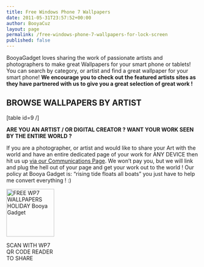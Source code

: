 ```yaml
---
title: Free Windows Phone 7 Wallpapers
date: 2011-05-31T23:57:52+00:00
author: BooyaCuz
layout: page
permalink: /free-windows-phone-7-wallpapers-for-lock-screen
published: false
---
```

BooyaGadget loves sharing the work of passionate artists and photographers to make great Wallpapers for your smart phone or tablets! You can search by category, or artist and find a great wallpaper for your smart phone! **We encourage you to check out the featured artists sites as they have partnered with us to give you a great selection of great work !**

## **BROWSE WALLPAPERS BY ARTIST**

[table id=9 /]

**ARE YOU AN ARTIST / OR DIGITAL CREATOR ? WANT YOUR WORK SEEN BY THE ENTIRE WORLD ?**
  
If you are a photographer, or artist and would like to share your Art with the world and have an entire dedicated page of your work for ANY DEVICE then hit us up [via our Communications Page](/booya-communications). We won&#8217;t pay you, but we will link and plug the hell out of your page and get your work out to the world ! Our policy at Booya Gadget is: &#8220;rising tide floats all boats&#8221; you just have to help me convert everything ! :)

<div id="attachment_4868" style="width: 135px" class="wp-caption aligncenter">
  <img class="size-full wp-image-4868 " title="QR CODE MAIN WP7 WALLPAPER PAGE" src="http://www.booyagadget.com/wp-content/uploads/2011/05/QR-CODE-MAIN-WP7-WALLPAPER-PAGE.png" alt="FREE WP7 WALLPAPERS HOLIDAY Booya Gadget" width="125" height="125" srcset="http://www.booyagadget.com/wp-content/uploads/2011/05/QR-CODE-MAIN-WP7-WALLPAPER-PAGE.png 125w, http://www.booyagadget.com/wp-content/uploads/2011/05/QR-CODE-MAIN-WP7-WALLPAPER-PAGE-105x105.png 105w" sizes="(max-width: 125px) 100vw, 125px" />
  
  <p class="wp-caption-text">
    SCAN WITH WP7 QR CODE READER TO SHARE
  </p>
</div>